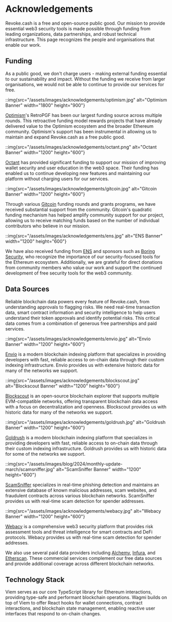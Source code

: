 # Acknowledgements

Revoke.cash is a free and open-source public good. Our mission to provide essential web3 security tools is made possible through funding from leading organizations, data partnerships, and robust technical infrastructure. This page recognizes the people and organisations that enable our work.

## Funding

As a public good, we don't charge users - making external funding essential to our sustainability and impact. Without the funding we receive from larger organisations, we would not be able to continue to provide our services for free.

::img{src="/assets/images/acknowledgements/optimism.jpg" alt="Optimism Banner" width="1800" height="900"}

[Optimism](https://optimism.io/)'s RetroPGF has been our largest funding source across multiple rounds. This retroactive funding model rewards projects that have already delivered value to the Optimism ecosystem and the broader Ethereum community. Optimism's support has been instrumental in allowing us to maintain and expand Revoke.cash as a free public good.

::img{src="/assets/images/acknowledgements/octant.png" alt="Octant Banner" width="1200" height="600"}

[Octant](https://octant.build/) has provided significant funding to support our mission of improving wallet security and user education in the web3 space. Their funding has enabled us to continue developing new features and maintaining our platform without charging users for our services.

::img{src="/assets/images/acknowledgements/gitcoin.jpg" alt="Gitcoin Banner" width="1200" height="600"}

Through various [Gitcoin](https://www.gitcoin.co/) funding rounds and grants programs, we have received substantial support from the community. Gitcoin's quadratic funding mechanism has helped amplify community support for our project, allowing us to receive matching funds based on the number of individual contributors who believe in our mission.

::img{src="/assets/images/acknowledgements/ens.jpg" alt="ENS Banner" width="1200" height="600"}

We have also received funding from [ENS](https://ens.domains/) and sponsors such as [Boring Security](https://boringsecurity.com/), who recognize the importance of our security-focused tools for the Ethereum ecosystem. Additionally, we are grateful for direct donations from community members who value our work and support the continued development of free security tools for the web3 community.

## Data Sources

Reliable blockchain data powers every feature of Revoke.cash, from understanding approvals to flagging risks. We need real-time transaction data, smart contract information and security intelligence to help users understand their token approvals and identify potential risks. This critical data comes from a combination of generous free partnerships and paid services.

::img{src="/assets/images/acknowledgements/envio.jpg" alt="Envio Banner" width="1200" height="600"}

[Envio](https://envio.dev/) is a modern blockchain indexing platform that specializes in providing developers with fast, reliable access to on-chain data through their custom indexing infrastructure. Envio provides us with extensive historic data for many of the networks we support.

::img{src="/assets/images/acknowledgements/blockscout.jpg" alt="Blockscout Banner" width="1200" height="600"}

[Blockscout](https://blockscout.com/) is an open-source blockchain explorer that supports multiple EVM-compatible networks, offering transparent blockchain data access with a focus on decentralization and openness. Blockscout provides us with historic data for many of the networks we support.

::img{src="/assets/images/acknowledgements/goldrush.jpg" alt="Goldrush Banner" width="1200" height="600"}

[Goldrush](https://goldrush.dev/) is a modern blockchain indexing platform that specializes in providing developers with fast, reliable access to on-chain data through their custom indexing infrastructure. Goldrush provides us with historic data for some of the networks we support.

::img{src="/assets/images/blog/2024/monthly-update-march/scamsniffer.jpg" alt="ScamSniffer Banner" width="1200" height="600"}

[ScamSniffer](https://scamsniffer.io/) specializes in real-time phishing detection and maintains an extensive database of known malicious addresses, scam websites, and fraudulent contracts across various blockchain networks. ScamSniffer provides us with real-time scam detection for spender addresses.

::img{src="/assets/images/acknowledgements/webacy.jpg" alt="Webacy Banner" width="1200" height="600"}

[Webacy](https://webacy.com/) is a comprehensive web3 security platform that provides risk assessment tools and threat intelligence for smart contracts and DeFi protocols. Webacy provides us with real-time scam detection for spender addresses.

We also use several paid data providers including [Alchemy](https://www.alchemy.com/), [Infura](https://infura.io/), and [Etherscan](https://etherscan.io/). These commercial services complement our free data sources and provide additional coverage across different blockchain networks.

## Technology Stack

Viem serves as our core TypeScript library for Ethereum interactions, providing type-safe and performant blockchain operations. Wagmi builds on top of Viem to offer React hooks for wallet connections, contract interactions, and blockchain state management, enabling reactive user interfaces that respond to on-chain changes.
